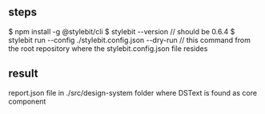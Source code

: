 
## steps 
$ npm install -g @stylebit/cli
$ stylebit --version  // should be 0.6.4
$ stylebit run --config ./stylebit.config.json --dry-run // this command from the root repository where the stylebit.config.json file resides


## result 
report.json file in ./src/design-system folder where DSText is found as core component